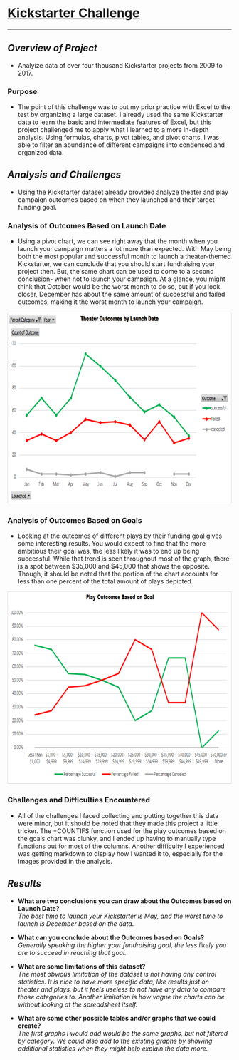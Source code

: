 # **[Kickstarter Challenge](/Kickstarter_Challenge/)**

---

## ***Overview of Project***
- Analyize data of over four thousand Kickstarter projects from 2009 to 2017.

### Purpose
- The point of this challenge was to put my prior practice with Excel to the test by organizing a large dataset. I already used the same Kickstarter data to learn the basic and intermediate features of Excel, but this project challenged me to apply what I learned to a more in-depth analysis. Using formulas, charts, pivot tables, and pivot charts, I was able to filter an abundance of different campaigns into condensed and organized data.

## ***Analysis and Challenges***
- Using the Kickstarter dataset already provided analyze theater and play campaign outcomes based on when they launched and their target funding goal. 

### Analysis of Outcomes Based on Launch Date
- Using a pivot chart, we can see right away that the month when you launch your campaign matters a lot more than expected. With May being both the most popular and successful month to launch a theater-themed Kickstarter, we can conclude that you should start fundraising your project then. But, the same chart can be used to come to a second conclusion- when not to launch your campaign. At a glance, you might think that October would be the worst month to do so, but if you look closer, December has about the same amount of successful and failed outcomes, making it the worst month to launch your campaign.
<img src="Resources/Theater_Outcomes_vs_Launch_Date.png" width="768" height="432">

### Analysis of Outcomes Based on Goals
- Looking at the outcomes of different plays by their funding goal gives some interesting results. You would expect to find that the more ambitious their goal was, the less likely it was to end up being successful. While that trend is seen throughout most of the graph, there is a spot between $35,000 and $45,000 that shows the opposite. Though, it should be noted that the portion of the chart accounts for less than one percent of the total amount of plays depicted.
<img src="Resources/Play_Outcomes_vs_Goals.png" width="768" height="432">

### Challenges and Difficulties Encountered
- All of the challenges I faced collecting and putting together this data were minor, but it should be noted that they made this project a little tricker. The =COUNTIFS function used for the play outcomes based on the goals chart was clunky, and I ended up having to manually type functions out for most of the columns. Another difficulty I experienced was getting markdown to display how I wanted it to, especially for the images provided in the analysis.

## ***Results***
- **What are two conclusions you can draw about the Outcomes based on Launch Date?**  
*The best time to launch your Kickstarter is May, and the worst time to launch is December based on the data.*

- **What can you conclude about the Outcomes based on Goals?**  
*Generally speaking the higher your fundraising goal, the less likely you are to succeed in reaching that goal.*

- **What are some limitations of this dataset?**  
*The most obvious limitation of the dataset is not having any control statistics. It is nice to have more specific data, like results just on theater and plays, but it feels useless to not have any data to compare those categories to. Another limitation is how vague the charts can be without looking at the spreadsheet itself.*

- **What are some other possible tables and/or graphs that we could create?**  
*The first graphs I would add would be the same graphs, but not filtered by category. We could also add to the existing graphs by showing additional statistics when they might help explain the data more.*
